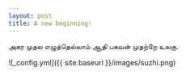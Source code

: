 ```yaml
---
layout: post
title: A new beginning!
---
```


அகர முதல எழுத்தெல்லாம் ஆதி
பகவன் முதற்றே உலகு.


![_config.yml]({{ site.baseurl }}/images/suzhi.png)

